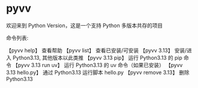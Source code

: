 # pyvv

欢迎来到 Python Version，这是一个支持 Python 多版本共存的项目

命令列表:

  【pyvv help】           查看帮助
  【pyvv list】           查看已安装/可安装
  【pyvv 3.13】           安装/进入 Python3.13, 其他版本以此类推
  【pyvv 3.13 pip】       运行 Python3.13 的 pip 命令
  【pyvv 3.13 run uv】    运行 Python3.13 的 uv 命令（如果已安装）
  【pyvv 3.13 hello.py】  通过 Python3.13 运行脚本 hello.py
  【pyvv remove 3.13】    删除 Python3.13